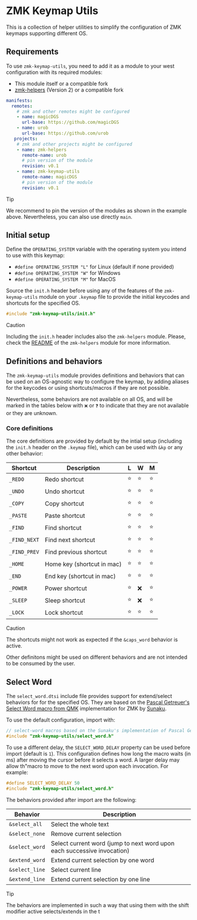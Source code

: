 # ZMK Keymap Utils

This is a collection of helper utilities to simplify the configuration of ZMK keymaps supporting different OS.

## Requirements

To use `zmk-keymap-utils`, you need to add it as a module to your west configuration with its required modules:

- This module itself or a compatible fork
- [zmk-helpers](https://github.com/urob/zmk-helpers) (Version 2) or a compatible fork

```yaml
manifests:
  remotes:
    # zmk and other remotes might be configured
    - name: magicDGS
      url-base: https://github.com/magicDGS
    - name: urob
      url-base: https://github.com/urob
   projects:
    # zmk and other projects might be configured
    - name: zmk-helpers
      remote-name: urob
      # pin version of the module
      revision: v0.1
    - name: zmk-keymap-utils
      remote-name: magicDGS
      # pin version of the module
      revision: v0.1
```

> [!TIP]
> We recommend to pin the version of the modules as shown in the example above.
> Nevertheless, you can also use directly `main`.

## Initial setup

Define the `OPERATING_SYSTEM` variable with the operating system you intend to use with this keymap:

- `#define OPERATING_SYSTEM "L"` for Linux (default if none provided)
- `#define OPERATING_SYSTEM "W"` for Windows
- `#define OPERATING_SYSTEM "M"` for MacOS

Source the `init.h` header before using any of the features of the `zmk-keymap-utils` module on your `.keymap` file to provide the initial keycodes and shortcuts for the specified OS.

```c
#include "zmk-keymap-utils/init.h"
```

> [!CAUTION]
> Including the `init.h` header includes also the `zmk-helpers` module.
> Please, check the [README](https://github.com/urob/zmk-helpers/blob/main/README.md) of the `zmk-helpers` module for more information.

## Definitions and behaviors

The `zmk-keymap-utils` module provides definitions and behaviors that can be used on an OS-agnostic way to configure the keymap, by adding aliases for the keycodes or using shortcuts/macros if they are not possible.

Nevertheless, some behaviors are not available on all OS, and will be marked in the tables below with `❌` or `❓` to indicate that they are not available or they are unknown.

### Core definitions

The core definitions are provided by default by the intial setup (including the `init.h` header on the `.keymap` file), which can be used with `&kp` or any other behavior:

| Shortcut     | Description                | L   | W   | M   |
| ------------ | -------------------------- | --- | --- | --- |
| `_REDO`      | Redo shortcut              | ⭐  | ⭐  | ⭐  |
| `_UNDO`      | Undo shortcut              | ⭐  | ⭐  | ⭐  |
| `_COPY`      | Copy shortcut              | ⭐  | ⭐  | ⭐  |
| `_PASTE`     | Paste shortcut             | ⭐  | ⭐  | ⭐  |
| `_FIND`      | Find shortcut              | ⭐  | ⭐  | ⭐  |
| `_FIND_NEXT` | Find next shortcut         | ⭐  | ⭐  | ⭐  |
| `_FIND_PREV` | Find previous shortcut     | ⭐  | ⭐  | ⭐  |
| `_HOME`      | Home key (shortcut in mac) | ⭐  | ⭐  | ⭐  |
| `_END`       | End key (shortcut in mac)  | ⭐  | ⭐  | ⭐  |
| `_POWER`     | Power shortcut             | ⭐  | ❌  | ⭐  |
| `_SLEEP`     | Sleep shortcut             | ⭐  | ❌  | ⭐  |
| `_LOCK`      | Lock shortcut              | ⭐  | ⭐  | ⭐  |

> [!CAUTION]
> The shortcuts might not work as expected if the `&caps_word` behavior is active.

Other definitons might be used on different behaviors and are not intended to be consumed by the user.

## Select Word

The `select_word.dtsi` include file provides support for extend/select behaviors for for the specified OS.
They are based on the [Pascal Getreuer's Select Word macro from QMK](https://getreuer.info/posts/keyboards/select-word/index.html) implementation for ZMK by [Sunaku](https://github.com/sunaku/glove80-keymapd).

To use the default configuration, import with:

```c
// select-word macros based on the Sunaku's implementation of Pascal Getreuer's Select Word macro from QMK
#include "zmk-keymap-utils/select_word.h"
```

To use a different delay, the `SELECT_WORD_DELAY` property can be used before import (default is `1`).
This configuration defines how long the macro waits (in ms) after moving the cursor before it selects a word.
A larger delay may allow th"macro to move to the next word upon each invocation.
For example:

```c
#define SELECT_WORD_DELAY 50
#include "zmk-keymap-utils/select_word.h"
```

The behaviors provided after import are the following:

| Behavior       | Description                                                             |
| -------------- | ----------------------------------------------------------------------- |
| `&select_all`  | Select the whole text                                                   |
| `&select_none` | Remove current selection                                                |
| `&select_word` | Select current word (jump to next word upon each successive invocation) |
| `&extend_word` | Extend current selection by one word                                    |
| `&select_line` | Select current line                                                     |
| `&extend_line` | Extend current selection by one line                                    |

> [!TIP]
> The behaviors are implemented in such a way that using them with the shift modifier active selects/extends in the t
